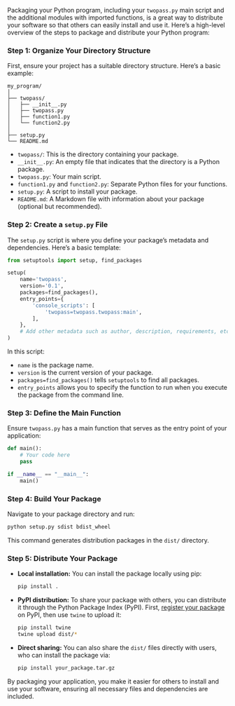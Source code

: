 Packaging your Python program, including your `twopass.py` main script and the additional modules with imported functions, is a great way to distribute your software so that others can easily install and use it. Here’s a high-level overview of the steps to package and distribute your Python program:

### Step 1: Organize Your Directory Structure

First, ensure your project has a suitable directory structure. Here’s a basic example:

```
my_program/
│
├── twopass/
│   ├── __init__.py
│   ├── twopass.py
│   ├── function1.py
│   └── function2.py
│
├── setup.py
└── README.md
```

- `twopass/`: This is the directory containing your package.
- `__init__.py`: An empty file that indicates that the directory is a Python package.
- `twopass.py`: Your main script.
- `function1.py` and `function2.py`: Separate Python files for your functions.
- `setup.py`: A script to install your package.
- `README.md`: A Markdown file with information about your package (optional but recommended).

### Step 2: Create a `setup.py` File

The `setup.py` script is where you define your package’s metadata and dependencies. Here’s a basic template:

```python
from setuptools import setup, find_packages

setup(
    name='twopass',
    version='0.1',
    packages=find_packages(),
    entry_points={
        'console_scripts': [
            'twopass=twopass.twopass:main',
        ],
    },
    # Add other metadata such as author, description, requirements, etc.
)
```

In this script:
- `name` is the package name.
- `version` is the current version of your package.
- `packages=find_packages()` tells `setuptools` to find all packages.
- `entry_points` allows you to specify the function to run when you execute the package from the command line.

### Step 3: Define the Main Function

Ensure `twopass.py` has a main function that serves as the entry point of your application:

```python
def main():
    # Your code here
    pass

if __name__ == "__main__":
    main()
```

### Step 4: Build Your Package

Navigate to your package directory and run:

```bash
python setup.py sdist bdist_wheel
```

This command generates distribution packages in the `dist/` directory.

### Step 5: Distribute Your Package

- **Local installation:** You can install the package locally using pip:

  ```bash
  pip install .
  ```

- **PyPI distribution:** To share your package with others, you can distribute it through the Python Package Index (PyPI). First, [register your package](https://pypi.org/) on PyPI, then use `twine` to upload it:

  ```bash
  pip install twine
  twine upload dist/*
  ```

- **Direct sharing:** You can also share the `dist/` files directly with users, who can install the package via:

  ```bash
  pip install your_package.tar.gz
  ```

By packaging your application, you make it easier for others to install and use your software, ensuring all necessary files and dependencies are included.
